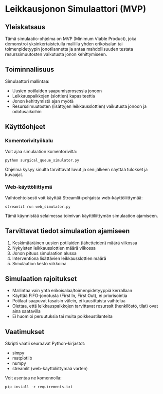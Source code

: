 
# Leikkausjonon Simulaattori (MVP)

## Yleiskatsaus
Tämä simulaatio-ohjelma on MVP (Minimum Viable Product), joka demonstroi yksinkertaistetulla mallilla yhden erikoisalan tai toimenpidetyypin jonotilannetta ja antaa mahdollisuuden testata resurssimuutosten vaikutusta jonon kehittymiseen.

## Toiminnallisuus
Simulaattori mallintaa:
- Uusien potilaiden saapumisprosessia jonoon
- Leikkauspaikkojen (slottien) kapasiteettia 
- Jonon kehittymistä ajan myötä
- Resurssimuutosten (lisättyjen leikkausslottien) vaikutusta jonoon ja odotusaikoihin

## Käyttöohjeet

### Komentorivityökalu
Voit ajaa simulaation komentoriviltä:

```
python surgical_queue_simulator.py
```

Ohjelma kysyy sinulta tarvittavat luvut ja sen jälkeen näyttää tulokset ja kuvaajat.

### Web-käyttöliittymä
Vaihtoehtoisesti voit käyttää Streamlit-pohjaista web-käyttöliittymää:

```
streamlit run web_simulator.py
```

Tämä käynnistää selaimessa toimivan käyttöliittymän simulaation ajamiseen.

## Tarvittavat tiedot simulaation ajamiseen
1. Keskimääräinen uusien potilaiden (lähetteiden) määrä viikossa
2. Nykyisten leikkausslottien määrä viikossa
3. Jonon pituus simulaation alussa
4. Interventiona lisättävien leikkausslottien määrä
5. Simulaation kesto viikkoina

## Simulaation rajoitukset
- Mallintaa vain yhtä erikoisalaa/toimenpidetyyppiä kerrallaan
- Käyttää FIFO-jonotusta (First In, First Out), ei priorisointia
- Potilaat saapuvat tasaisin välein, ei kausittaista vaihtelua
- Olettaa, että leikkauspaikkojen tarvittavat resurssit (henkilöstö, tilat) ovat aina saatavilla
- Ei huomioi peruutuksia tai muita poikkeustilanteita

## Vaatimukset
Skripti vaatii seuraavat Python-kirjastot:
- simpy
- matplotlib
- numpy
- streamlit (web-käyttöliittymää varten)

Voit asentaa ne komennolla:
```
pip install -r requirements.txt
```
